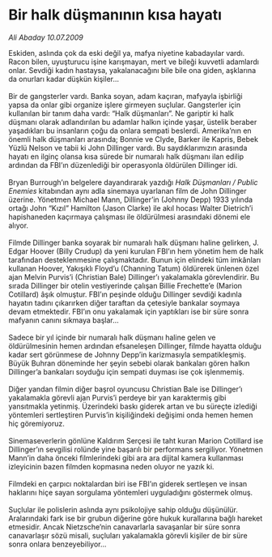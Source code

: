 # Bir halk düşmanının kısa hayatı

*Ali Abaday 10.07.2009*

<div class="taraf_structure_2col_1zq">
<div class="margen_n">



 <p>Eskiden, aslında çok da eski değil ya, mafya niyetine kabadayılar vardı. Racon bilen, uyuşturucu işine karışmayan, mert ve bileği kuvvetli adamlardı onlar. Sevdiği kadın hastaysa, yakalanacağını bile bile ona giden, aşklarına da onurları kadar düşkün kişiler... <br/><br/>Bir de gangsterler vardı. Banka soyan, adam kaçıran, mafyayla işbirliği yapsa da onlar gibi organize işlere girmeyen suçlular. Gangsterler için kullanılan bir tanım daha vardı: “Halk düşmanları”. Ne gariptir ki halk düşmanı olarak adlandırılan bu adamlar halkın içinde yaşar, üstelik beraber yaşadıkları bu insanların çoğu da onlara sempati beslerdi. Amerika’nın en önemli halk düşmanları arasında; Bonnie ve Clyde, Barker ile Kapris, Bebek Yüzlü Nelson ve tabii ki John Dillinger vardı. Bu saydıklarımızın arasında hayatı en ilginç olansa kısa sürede bir numaralı halk düşmanı ilan edilip ardından da FBI’ın düzenlediği bir operasyonla öldürülen Dillinger idi. <br/><br/>Bryan Burrough’ın belgelere dayandırarak yazdığı <i>Halk Düşmanları / Public Enemies</i> kitabından aynı adla sinemaya uyarlanan film de John Dillinger üzerine. Yönetmen Michael Mann, Dillinger’in (Johnny Depp) 1933 yılında ortağı John “Kızıl” Hamilton (Jason Clarke) ile akıl hocası Walter Dietrich’i hapishaneden kaçırmaya çalışması ile öldürülmesi arasındaki dönemi ele alıyor. <br/><br/>Filmde Dillinger banka soyarak bir numaralı halk düşmanı haline gelirken, J. Edgar Hoover (Billy Crudup) da yeni kurulan FBI’ın hem yönetim hem de halk tarafından desteklenmesine çalışmaktadır. Bunun için elindeki tüm imkânları kullanan Hoover, Yakışıklı Floyd’u (Channing Tatum) öldürerek ünlenen özel ajan Melvin Purvis’i (Christian Bale) Dillinger’ı yakalamakla görevlendirir. Bu sırada Dillinger bir otelin vestiyerinde çalışan Billie Frechette’e (Marion Cotillard) âşık olmuştur. FBI’ın peşinde olduğu Dillinger sevdiği kadınla hayatın tadını çıkarırken diğer taraftan da çetesiyle bankalar soymaya devam etmektedir. FBI’ın onu yakalamak için yaptıkları ise bir süre sonra mafyanın canını sıkmaya başlar… <br/><br/>Sadece bir yıl içinde bir numaralı halk düşmanı haline gelen ve öldürülmesinin hemen ardından efsaneleşen Dillinger, filmde hayatta olduğu kadar sert görünmese de Johnny Depp’in karizmasıyla sempatikleşmiş. Büyük Buhran döneminde her şeyin sebebi olarak bankaları gören halkın Dillinger’a bankaları soyduğu için sempati duyması ise çok işlenmemiş. <br/><br/>Diğer yandan filmin diğer başrol oyuncusu Christian Bale ise Dillinger’ı yakalamakla görevli ajan Purvis’i perdeye bir yan karaktermiş gibi yansıtmakla yetinmiş. Üzerindeki baskı giderek artan ve bu süreçte izlediği yöntemleri sertleştiren Purvis’in kişiliğindeki değişimi onda hemen hemen hiç göremiyoruz. <br/><br/>Sinemaseverlerin gönlüne Kaldırım Serçesi ile taht kuran Marion Cotillard ise Dillinger’ın sevgilisi rolünde yine başarılı bir performans sergiliyor. Yönetmen Mann’in daha önceki filmlerindeki gibi ara ara dijital kamera kullanması izleyicinin bazen filmden kopmasına neden oluyor ne yazık ki. <br/><br/>Filmdeki en çarpıcı noktalardan biri ise FBI’ın giderek sertleşen ve insan haklarını hiçe sayan sorgulama yöntemleri uyguladığını göstermek olmuş. <br/><br/>Suçlular ile polislerin aslında aynı psikolojiye sahip olduğu düşünülür. Aralarındaki fark ise bir grubun diğerine göre hukuk kurallarına bağlı hareket etmesidir. Ancak Nietzsche’nin canavarlarla savaşanlar bir süre sonra canavarlaşır sözü misali, suçluları yakalamakla görevli kişiler de bir süre sonra onlara benzeyebiliyor...</p>
<br/>
<br/>
<br/>



<br/>


<div id="taraf_not">
</div>

</div>


</div>

